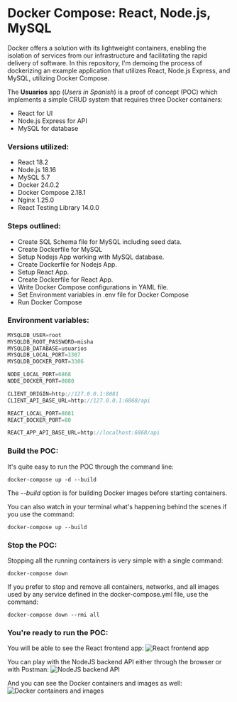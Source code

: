 # Docker Compose: React, Node.js, MySQL

Docker offers a solution with its lightweight containers, enabling the isolation of services from our infrastructure and facilitating the rapid delivery of software. In this repository, I'm demoing the process of dockerizing an example application that utilizes React, Node.js Express, and MySQL, utilizing Docker Compose.

The **Usuarios** app (_Users in Spanish_) is a proof of concept (POC) which implements a simple CRUD system that requires three Docker containers:

- React for UI
- Node.js Express for API
- MySQL for database

<h3>Versions utilized:</h3>

- React 18.2
- Node.js 18.16
- MySQL 5.7
- Docker 24.0.2
- Docker Compose 2.18.1
- Nginx 1.25.0
- React Testing Library 14.0.0

<h3>Steps outlined:</h3>

- Create SQL Schema file for MySQL including seed data.
- Create Dockerfile for MySQL
- Setup Nodejs App working with MySQL database.
- Create Dockerfile for Nodejs App.
- Setup React App.
- Create Dockerfile for React App.
- Write Docker Compose configurations in YAML file.
- Set Environment variables in .env file for Docker Compose
- Run Docker Compose

<h3>Environment variables:</h3>

```scala
MYSQLDB_USER=root
MYSQLDB_ROOT_PASSWORD=misha
MYSQLDB_DATABASE=usuarios
MYSQLDB_LOCAL_PORT=3307
MYSQLDB_DOCKER_PORT=3306

NODE_LOCAL_PORT=6868
NODE_DOCKER_PORT=8080

CLIENT_ORIGIN=http://127.0.0.1:8081
CLIENT_API_BASE_URL=http://127.0.0.1:6868/api

REACT_LOCAL_PORT=8081
REACT_DOCKER_PORT=80

REACT_APP_API_BASE_URL=http://localhost:6868/api

```

<h3>Build the POC:</h3>

It's quite easy to run the POC through the command line:

```less
docker-compose up -d --build
```

The _--build_ option is for building Docker images before starting containers.

You can also watch in your terminal what's happening behind the scenes if you use the command:

```less
docker-compose up --build
```

<h3>Stop the POC:</h3>

Stopping all the running containers is very simple with a single command:

```less
docker-compose down
```

If you prefer to stop and remove all containers, networks, and all images used by any service defined in the docker-compose.yml file, use the command:

```less
docker-compose down --rmi all
```

<h3>You're ready to run the POC:</h3>

You will be able to see the React frontend app:
![React frontend app](/assets/usuarios-docker-compose-poc-frontend.png "React frontend app")

You can play with the NodeJS backend API either through the browser or with Postman:
![NodeJS backend API](/assets/usuarios-docker-compose-poc-postman.png "NodeJS backend API")

And you can see the Docker containers and images as well:
![Docker containers and images](/assets/usuarios-docker-compose-poc-containers-and-images.png "Docker containers and images")
